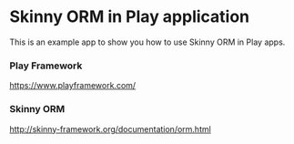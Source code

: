 Skinny ORM in Play application
=================================

This is an example app to show you how to use Skinny ORM in Play apps.

### Play Framework

https://www.playframework.com/

### Skinny ORM

http://skinny-framework.org/documentation/orm.html


